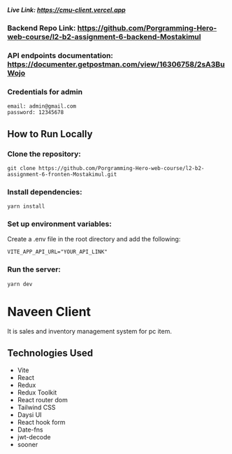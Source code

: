 ##### Live Link: https://cmu-client.vercel.app

### Backend Repo Link: https://github.com/Porgramming-Hero-web-course/l2-b2-assignment-6-backend-Mostakimul

### API endpoints documentation: https://documenter.getpostman.com/view/16306758/2sA3BuWojo

### Credentials for admin

```
email: admin@gmail.com
password: 12345678
```

## How to Run Locally

### Clone the repository:

```
git clone https://github.com/Porgramming-Hero-web-course/l2-b2-assignment-6-fronten-Mostakimul.git
```

### Install dependencies:

```
yarn install
```

### Set up environment variables:

Create a .env file in the root directory and add the following:

```
VITE_APP_API_URL="YOUR_API_LINK"
```

### Run the server:

```
yarn dev
```

# Naveen Client

It is sales and inventory management system for pc item.

## Technologies Used

- Vite
- React
- Redux
- Redux Toolkit
- React router dom
- Tailwind CSS
- Daysi UI
- React hook form
- Date-fns
- jwt-decode
- sooner
